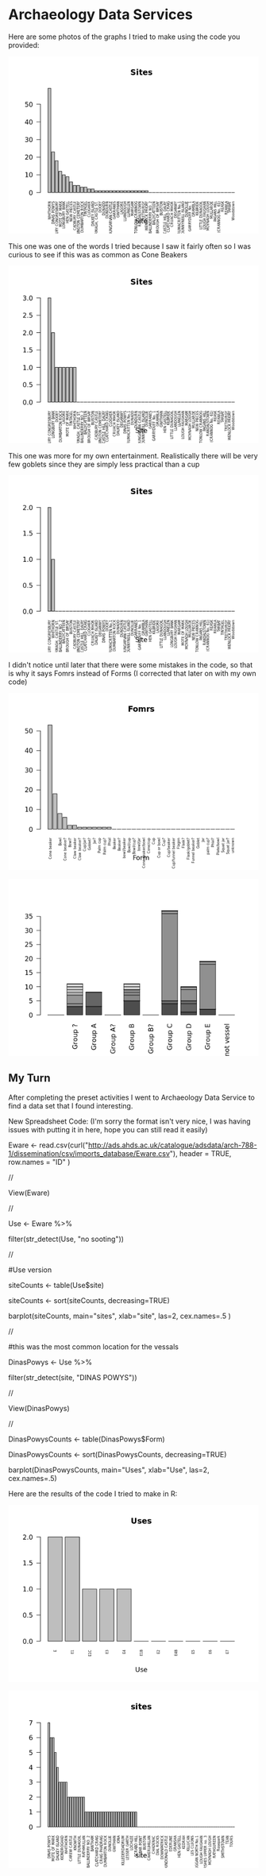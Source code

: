 # Archaeology Data Services
Here are some photos of the graphs I tried to make using the code you provided:

![Image](ConeBeaker_Bargraph.png)

This one was one of the words I tried because I saw it fairly often so I was curious to see if this was as common as Cone Beakers

![Image](Cup_Bargraph.png)

This one was more for my own entertainment. Realistically there will be very few goblets since they are simply less practical than a cup

![Image](Goblet_Bargraph.png)

I didn't notice until later that there were some mistakes in the code, so that is why it says Fomrs instead of Forms (I corrected that later on with my own code)

![Image](Withrorn_Bargraph.png)

![Image](Whithorn_Barplot.png)

## My Turn

After completing the preset activities I went to Archaeology Data Service to find a data set that I found interesting. 

New Spreadsheet Code: (I'm sorry the format isn't very nice, I was having issues with putting it in here, hope you can still read it easily)

Eware <- read.csv(curl("http://ads.ahds.ac.uk/catalogue/adsdata/arch-788-1/dissemination/csv/imports_database/Eware.csv"), header = TRUE, row.names = "ID" )

//

View(Eware)

//

Use <- Eware %>%

  filter(str_detect(Use, "no sooting"))
  
//

#Use version

siteCounts <- table(Use$site)

siteCounts <- sort(siteCounts, decreasing=TRUE)

barplot(siteCounts, main="sites", xlab="site", las=2, cex.names=.5 )

//

#this was the most common location for the vessals  

DinasPowys <- Use %>%

  filter(str_detect(site, "DINAS POWYS"))
  
//

View(DinasPowys)

//

DinasPowysCounts <- table(DinasPowys$Form)

DinasPowysCounts <- sort(DinasPowysCounts, decreasing=TRUE)

barplot(DinasPowysCounts, main="Uses", xlab="Use", las=2, cex.names=.5)

Here are the results of the code I tried to make in R:

![Image](Uses_Barplot.png)

![Image](Sites_Bargraph.png)
